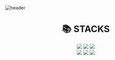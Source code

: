 ![header](https://capsule-render.vercel.app/api?type=waving&color=auto&height=300&section=header&text=Yumin's%20Github%20Profile&fontSize=60)

<div align=center><h1>📚 STACKS</h1></div>
<div align=center> 
  <img src="https://img.shields.io/badge/c++-00599C?style=for-the-badge&logo=c%2B%2B&logoColor=white">
  <img src="https://img.shields.io/badge/python-3776AB?style=for-the-badge&logo=python&logoColor=white">
  <img src="https://img.shields.io/badge/PyTorch-EE4C2C0?style=for-the-badge&logo=c%2B%2B&logoColor=white"> 
  <br>
  <img src="https://img.shields.io/badge/ROS-22314E?style=for-the-badge&logo=python&logoColor=white"> 
  <img src="https://img.shields.io/badge/Ubuntu-E95420?style=for-the-badge&logo=python&logoColor=white"> 
  <img src="https://img.shields.io/badge/Linux-FCC624?style=for-the-badge&logo=python&logoColor=white"> 


  
